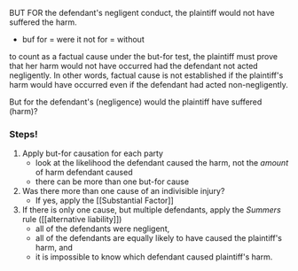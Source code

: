 
BUT FOR the defendant's negligent conduct, the plaintiff would not have suffered the harm.
- buf for = were it not for = without

to count as a factual cause under the but-for test, the plaintiff must prove that her harm would not have occurred had the defendant not acted negligently. In other words, factual cause is not established if the plaintiff's harm would have occurred even if the defendant had acted non-negligently. 

But for the defendant's (negligence) would the plaintiff have suffered (harm)?

### Steps!

1. Apply but-for causation for each party
	- look at the likelihood the defendant caused the harm, not the *amount* of harm defendant caused
	- there can be more than one but-for cause
2. Was there more than one cause of an indivisible injury?
	- If yes, apply the [[Substantial Factor]]
3. If there is only one cause, but multiple defendants, apply the *Summers* rule ([[alternative liability]])
	- all of the defendants were negligent,
	- all of the defendants are equally likely to have caused the plaintiff's harm, and
	- it is impossible to know which defendant caused plaintiff's harm.

